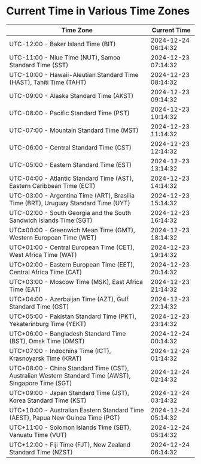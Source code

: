 # Current Time in Various Time Zones

| Time Zone | Current Time |
|-----------|--------------|
| UTC-12:00 - Baker Island Time (BIT) | 2024-12-24 06:14:32 |
| UTC-11:00 - Niue Time (NUT), Samoa Standard Time (SST) | 2024-12-23 07:14:32 |
| UTC-10:00 - Hawaii-Aleutian Standard Time (HAST), Tahiti Time (TAHT) | 2024-12-23 08:14:32 |
| UTC-09:00 - Alaska Standard Time (AKST) | 2024-12-23 09:14:32 |
| UTC-08:00 - Pacific Standard Time (PST) | 2024-12-23 10:14:32 |
| UTC-07:00 - Mountain Standard Time (MST) | 2024-12-23 11:14:32 |
| UTC-06:00 - Central Standard Time (CST) | 2024-12-23 12:14:32 |
| UTC-05:00 - Eastern Standard Time (EST) | 2024-12-23 13:14:32 |
| UTC-04:00 - Atlantic Standard Time (AST), Eastern Caribbean Time (ECT) | 2024-12-23 14:14:32 |
| UTC-03:00 - Argentina Time (ART), Brasília Time (BRT), Uruguay Standard Time (UYT) | 2024-12-23 15:14:32 |
| UTC-02:00 - South Georgia and the South Sandwich Islands Time (SGT) | 2024-12-23 16:14:32 |
| UTC±00:00 - Greenwich Mean Time (GMT), Western European Time (WET) | 2024-12-23 18:14:32 |
| UTC+01:00 - Central European Time (CET), West Africa Time (WAT) | 2024-12-23 19:14:32 |
| UTC+02:00 - Eastern European Time (EET), Central Africa Time (CAT) | 2024-12-23 20:14:32 |
| UTC+03:00 - Moscow Time (MSK), East Africa Time (EAT) | 2024-12-23 21:14:32 |
| UTC+04:00 - Azerbaijan Time (AZT), Gulf Standard Time (GST) | 2024-12-23 22:14:32 |
| UTC+05:00 - Pakistan Standard Time (PKT), Yekaterinburg Time (YEKT) | 2024-12-23 23:14:32 |
| UTC+06:00 - Bangladesh Standard Time (BST), Omsk Time (OMST) | 2024-12-24 00:14:32 |
| UTC+07:00 - Indochina Time (ICT), Krasnoyarsk Time (KRAT) | 2024-12-24 01:14:32 |
| UTC+08:00 - China Standard Time (CST), Australian Western Standard Time (AWST), Singapore Time (SGT) | 2024-12-24 02:14:32 |
| UTC+09:00 - Japan Standard Time (JST), Korea Standard Time (KST) | 2024-12-24 03:14:32 |
| UTC+10:00 - Australian Eastern Standard Time (AEST), Papua New Guinea Time (PGT) | 2024-12-24 05:14:32 |
| UTC+11:00 - Solomon Islands Time (SBT), Vanuatu Time (VUT) | 2024-12-24 05:14:32 |
| UTC+12:00 - Fiji Time (FJT), New Zealand Standard Time (NZST) | 2024-12-24 06:14:32 |
